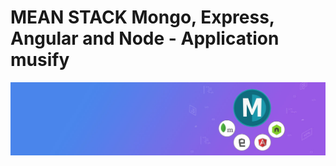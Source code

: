 # MEAN STACK Mongo, Express, Angular and Node - Application musify
<img src="https://github.com/jzena/angular-musify/blob/master/BD/mean-stack-slider.jpg" alt="MEAN STACK Musify" />
